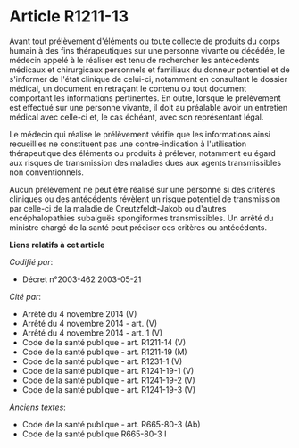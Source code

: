 # Article R1211-13

Avant tout prélèvement d'éléments ou toute collecte de produits du corps humain à des fins thérapeutiques sur une personne
vivante ou décédée, le médecin appelé à le réaliser est tenu de rechercher les antécédents médicaux et chirurgicaux
personnels et familiaux du donneur potentiel et de s'informer de l'état clinique de celui-ci, notamment en consultant le
dossier médical, un document en retraçant le contenu ou tout document comportant les informations pertinentes. En outre,
lorsque le prélèvement est effectué sur une personne vivante, il doit au préalable avoir un entretien médical avec celle-ci
et, le cas échéant, avec son représentant légal.

Le médecin qui réalise le prélèvement vérifie que les informations ainsi recueillies ne constituent pas une contre-indication
à l'utilisation thérapeutique des éléments ou produits à prélever, notamment eu égard aux risques de transmission des
maladies dues aux agents transmissibles non conventionnels.

Aucun prélèvement ne peut être réalisé sur une personne si des critères cliniques ou des antécédents révèlent un risque
potentiel de transmission par celle-ci de la maladie de Creutzfeldt-Jakob ou d'autres encéphalopathies subaiguës spongiformes
transmissibles. Un arrêté du ministre chargé de la santé peut préciser ces critères ou antécédents.

**Liens relatifs à cet article**

_Codifié par_:

  - Décret n°2003-462 2003-05-21

_Cité par_:

  - Arrêté du 4 novembre 2014 (V)
  - Arrêté du 4 novembre 2014 - art. (V)
  - Arrêté du 4 novembre 2014 - art. 1 (V)
  - Code de la santé publique - art. R1211-14 (V)
  - Code de la santé publique - art. R1211-19 (M)
  - Code de la santé publique - art. R1231-1 (V)
  - Code de la santé publique - art. R1241-19-1 (V)
  - Code de la santé publique - art. R1241-19-2 (V)
  - Code de la santé publique - art. R1241-19-3 (V)

_Anciens textes_:

  - Code de la santé publique - art. R665-80-3 (Ab)
  - Code de la santé publique R665-80-3 I
